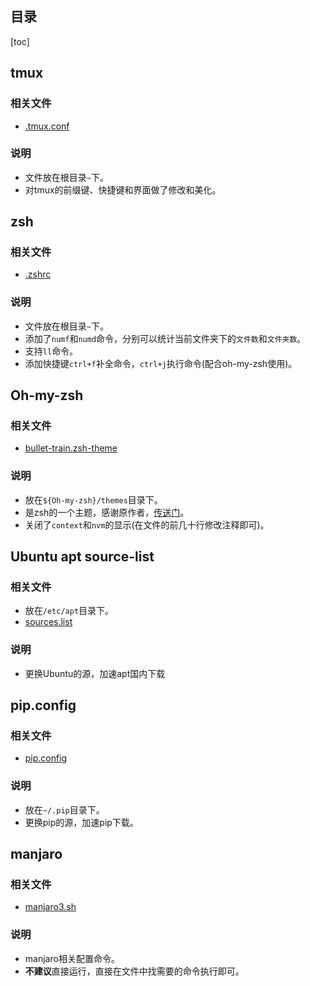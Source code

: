 ## 目录

[toc]

## tmux

### 相关文件

- [.tmux.conf](.tmux.conf)

### 说明

- 文件放在根目录`~`下。
- 对tmux的前缀键、快捷键和界面做了修改和美化。

## zsh

### 相关文件

- [.zshrc](.zshrc)

### 说明

- 文件放在根目录`~`下。
- 添加了`numf`和`numd`命令，分别可以统计当前文件夹下的`文件数`和`文件夹数`。
- 支持`ll`命令。
- 添加快捷键`ctrl+f`补全命令，`ctrl+j`执行命令(配合oh-my-zsh使用)。

## Oh-my-zsh

### 相关文件

- [bullet-train.zsh-theme](bullet-train.zsh-theme)

### 说明

- 放在`${Oh-my-zsh}/themes`目录下。
- 是zsh的一个主题，感谢原作者，[传送门](https://github.com/caiogondim/bullet-train.zsh)。
- 关闭了`context`和`nvm`的显示(在文件的前几十行修改注释即可)。

## Ubuntu apt source-list

### 相关文件

- 放在`/etc/apt`目录下。
- [sources.list](sources.list)

### 说明

- 更换Ubuntu的源，加速apt国内下载

## pip.config

### 相关文件

- [pip.config](pip.config)

### 说明

- 放在`~/.pip`目录下。
- 更换pip的源，加速pip下载。

## manjaro

### 相关文件

- [manjaro3.sh](manjaro3.sh)

### 说明

- manjaro相关配置命令。
- **不建议**直接运行，直接在文件中找需要的命令执行即可。